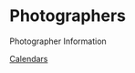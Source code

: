 # Photographers
Photographer Information


[Calendars](https://github.com/paul-lucas-photography/Photographer-Calendars)
